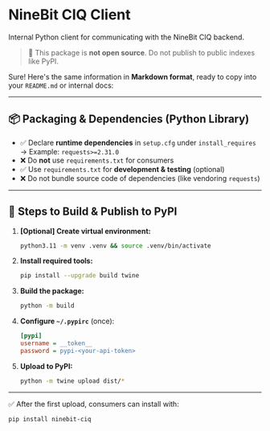 # NineBit CIQ Client

Internal Python client for communicating with the NineBit CIQ backend.

> 🚫 This package is **not open source**. Do not publish to public indexes like PyPI.

Sure! Here's the same information in **Markdown format**, ready to copy into your `README.md` or internal docs:

---

## 📦 Packaging & Dependencies (Python Library)

- ✅ Declare **runtime dependencies** in `setup.cfg` under `install_requires`  
  → Example: `requests>=2.31.0`
- ❌ Do **not** use `requirements.txt` for consumers
- ✅ Use `requirements.txt` for **development & testing** (optional)
- ❌ Do not bundle source code of dependencies (like vendoring `requests`)

---

## 🚀 Steps to Build & Publish to PyPI

1. **[Optional] Create virtual environment:**

   ```bash
   python3.11 -m venv .venv && source .venv/bin/activate
   ```

2. **Install required tools:**

   ```bash
   pip install --upgrade build twine
   ```

3. **Build the package:**

   ```bash
   python -m build
   ```

4. **Configure `~/.pypirc`** (once):

   ```ini
   [pypi]
   username = __token__
   password = pypi-<your-api-token>
   ```

5. **Upload to PyPI:**

   ```bash
   python -m twine upload dist/*
   ```

---

✅ After the first upload, consumers can install with:

```bash
pip install ninebit-ciq
```
